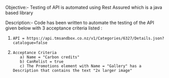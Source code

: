 Objective:- Testing of API is automated using Rest Assured which is a java based library

Description:- Code has been written to automate the testing of the API given below with 3 acceptance criteria listed :

1)     API = https://api.tmsandbox.co.nz/v1/Categories/6327/Details.json?catalogue=false   

2)     Acceptance Criteria  
          a) Name = "Carbon credits" 
          b) CanRelist = true 
          c) The Promotions element with Name = "Gallery" has a Description that contains the text "2x larger image"
